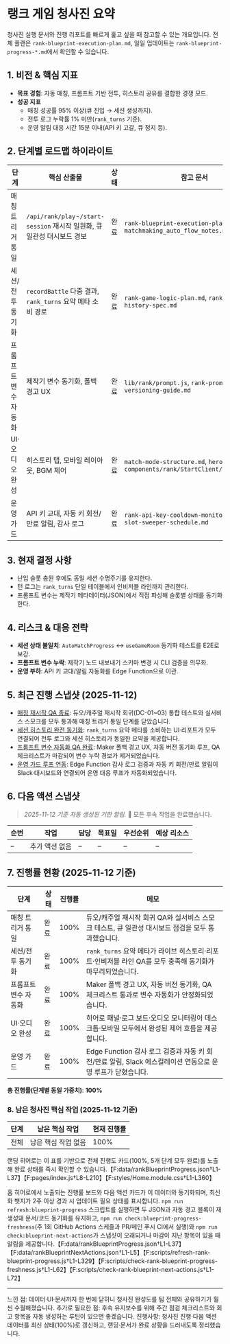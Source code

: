 # 랭크 게임 청사진 요약

청사진 실행 문서와 진행 리포트를 빠르게 훑고 싶을 때 참고할 수 있는 개요입니다. 전체 플랜은 `rank-blueprint-execution-plan.md`, 일일 업데이트는 `rank-blueprint-progress-*.md`에서 확인할 수 있습니다.

## 1. 비전 & 핵심 지표
- **목표 경험**: 자동 매칭, 프롬프트 기반 전투, 히스토리 공유를 결합한 경쟁 모드.
- **성공 지표**
  - 매칭 성공률 95% 이상(큐 진입 → 세션 생성까지).
  - 전투 로그 누락률 1% 미만(`rank_turns` 기준).
  - 운영 알림 대응 시간 15분 이내(API 키 고갈, 큐 정지 등).

## 2. 단계별 로드맵 하이라이트
| 단계 | 핵심 산출물 | 상태 | 참고 문서 |
| --- | --- | --- | --- |
| 매칭 트리거 통일 | `/api/rank/play`-`/start-session` 재시작 일원화, 큐 일관성 대시보드 경보 | 완료 | `rank-blueprint-execution-plan.md` 7.1, `matchmaking_auto_flow_notes.md` |
| 세션/전투 동기화 | `recordBattle` 다중 결과, `rank_turns` 요약 메타 소비 경로 | 완료 | `rank-game-logic-plan.md`, `rank-turn-history-spec.md` |
| 프롬프트 변수 자동화 | 제작기 변수 동기화, 폴백 경고 UX | 완료 | `lib/rank/prompt.js`, `rank-prompt-set-versioning-guide.md` |
| UI·오디오 완성 | 히스토리 탭, 모바일 레이아웃, BGM 제어 | 완료 | `match-mode-structure.md`, `hero-bgm.md`, `components/rank/StartClient/LogsPanel.js` |
| 운영 가드 | API 키 교대, 자동 키 회전/만료 알림, 감사 로그 | 완료 | `rank-api-key-cooldown-monitoring.md`, `slot-sweeper-schedule.md` |

## 3. 현재 결정 사항
- 난입 슬롯 충원 후에도 동일 세션 수명주기를 유지한다.
- 턴 로그는 `rank_turns` 단일 테이블에서 인비저블 라인까지 관리한다.
- 프롬프트 변수는 제작기 메타데이터(JSON)에서 직접 파싱해 슬롯별 상태를 동기화한다.

## 4. 리스크 & 대응 전략
- **세션 상태 불일치**: `AutoMatchProgress` ↔ `useGameRoom` 동기화 테스트를 E2E로 보강.
- **프롬프트 변수 누락**: 제작기 노드 내보내기 스키마 변경 시 CLI 검증을 의무화.
- **운영 부하**: API 키 교대/알림 자동화를 Edge Function으로 이관.

## 5. 최근 진행 스냅샷 (2025-11-12)
- [매칭 재시작 QA 종료](rank-blueprint-progress-2025-11-12.md): 듀오/캐주얼 재시작 회귀(DC-01~03) 통합 테스트와 실서비스 스모크를 모두 통과해 매칭 트리거 통일 단계를 닫았습니다.
- [세션 히스토리 완전 동기화](rank-blueprint-progress-2025-11-12.md#session-sync): `rank_turns` 요약 메타를 소비하는 UI·리포트가 모두 연결되어 전투 로그와 세션 히스토리가 동일한 요약을 제공합니다.
- [프롬프트 변수 자동화 QA 완료](rank-blueprint-progress-2025-11-11.md): Maker 폴백 경고 UX, 자동 버전 동기화 루프, QA 체크리스트가 마감되어 변수 누락 경보가 제거되었습니다.
- [운영 가드 루프 연동](rank-blueprint-progress-2025-11-10.md): Edge Function 감사 로그 검증과 자동 키 회전/만료 알림이 Slack·대시보드와 연결되어 운영 대응 루프가 자동화되었습니다.

<!-- blueprint-next-actions:start -->
## 6. 다음 액션 스냅샷

> _2025-11-12 기준 자동 생성된 기한 알림._
> 🎉 모든 후속 작업을 완료했습니다.

| 순번 | 작업 | 담당 | 목표일 | 우선순위 | 예상 리소스 |
| --- | --- | --- | --- | --- | --- |
| – | 추가 액션 없음 | – | – | – | – |

<!-- blueprint-next-actions:end -->

<!-- blueprint-progress:start -->
## 7. 진행률 현황 (2025-11-12 기준)

| 단계 | 상태 | 진행률 | 메모 |
| --- | --- | --- | --- |
| 매칭 트리거 통일 | 완료 | 100% | 듀오/캐주얼 재시작 회귀 QA와 실서비스 스모크 테스트, 큐 일관성 대시보드 점검을 모두 통과했습니다. |
| 세션/전투 동기화 | 완료 | 100% | `rank_turns` 요약 메타가 라이브 히스토리·리포트·인비저블 라인 QA를 모두 충족해 동기화가 마무리되었습니다. |
| 프롬프트 변수 자동화 | 완료 | 100% | Maker 폴백 경고 UX, 자동 버전 동기화, QA 체크리스트 통과로 변수 자동화가 안정화되었습니다. |
| UI·오디오 완성 | 완료 | 100% | 히어로 패널·로그 보드·오디오 모니터링이 데스크톱·모바일 모두에서 완성된 제어 흐름을 제공합니다. |
| 운영 가드 | 완료 | 100% | Edge Function 감사 로그 검증과 자동 키 회전/만료 알림, Slack 에스컬레이션 연동으로 운영 루프가 닫혔습니다. |

**총 진행률(단계별 동일 가중치)**: **100%**

<!-- blueprint-progress:end -->

<!-- blueprint-remaining:start -->
### 8. 남은 청사진 핵심 작업 (2025-11-12 기준)

| 단계 | 남은 핵심 작업 | 현재 진행률 |
| --- | --- | --- |
| 전체 | 남은 핵심 작업 없음 | 100% |

<!-- blueprint-remaining:end -->

랜딩 히어로는 이 표를 기반으로 전체 진행도 카드(100%, 5개 단계 모두 완료)를 노출해 완료 상태를 즉시 확인할 수 있습니다.【F:data/rankBlueprintProgress.json†L1-L37】【F:pages/index.js†L8-L210】【F:styles/Home.module.css†L1-L360】

홈 히어로에서 노출되는 진행률 보드와 다음 액션 카드가 이 데이터와 동기화되며, 최신화 뱃지가 2주 이상 경과 시 업데이트 필요 상태를 표시합니다. `npm run refresh:blueprint-progress` 스크립트를 실행하면 두 JSON과 자동 경고 블록이 재생성돼 문서/코드 동기화를 유지하고, `npm run check:blueprint-progress-freshness`(주 1회 GitHub Actions 스케줄과 PR/메인 푸시 CI에서 실행)와 `npm run check:blueprint-next-actions`가 스냅샷이 오래되거나 마감이 지난 항목이 있을 때 알림을 제공합니다.【F:data/rankBlueprintProgress.json†L1-L37】【F:data/rankBlueprintNextActions.json†L1-L5】【F:scripts/refresh-rank-blueprint-progress.js†L1-L329】【F:scripts/check-rank-blueprint-progress-freshness.js†L1-L62】【F:scripts/check-rank-blueprint-next-actions.js†L1-L72】

---
느낀 점: 데이터·UI·문서까지 한 번에 닫히니 청사진 완성도를 팀 전체와 공유하기가 훨씬 수월해졌습니다.
추가로 필요한 점: 후속 유지보수를 위해 주간 점검 체크리스트와 회고 항목을 자동 생성하는 루틴이 있으면 좋겠습니다.
진행사항: 청사진 진행·다음 액션 데이터를 최신 상태(100%)로 갱신하고, 랜딩·문서가 완료 상황을 드러내도록 정리했습니다.
